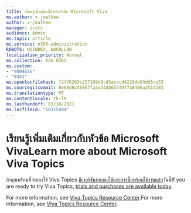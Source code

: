 ```yaml
---
title: เรียนรู้เพิ่มเติมเกี่ยวกับหัวข้อ Microsoft Viva
ms.author: v-jmathew
author: v-jmathew
manager: scotv
audience: Admin
ms.topic: article
ms.service: o365-administration
ROBOTS: NOINDEX, NOFOLLOW
localization_priority: Normal
ms.collection: Adm_O365
ms.custom:
- "9004616"
- "8341"
ms.openlocfilehash: f2f76263c257199d8c85acccd6220de63dd5ce55
ms.sourcegitcommit: 8e08d8c45807fa3dd4db6574977a8466a2514383
ms.translationtype: MT
ms.contentlocale: th-TH
ms.lasthandoff: 02/18/2021
ms.locfileid: "50315494"
---
```

# <a name="learn-more-about-microsoft-viva-topics"></a><span data-ttu-id="2f206-102">เรียนรู้เพิ่มเติมเกี่ยวกับหัวข้อ Microsoft Viva</span><span class="sxs-lookup"><span data-stu-id="2f206-102">Learn more about Microsoft Viva Topics</span></span>

<span data-ttu-id="2f206-103">ถ้าคุณพร้อมที่จะลองใช้ Viva Topics [มีเวอร์ชันทดลองใช้และการซื้อพร้อมใช้งานแล้ว](https://aka.ms/BuyVivaTopics)วันนี้</span><span class="sxs-lookup"><span data-stu-id="2f206-103">If you are ready to try Viva Topics, [trials and purchases are available today](https://aka.ms/BuyVivaTopics).</span></span>

<span data-ttu-id="2f206-104">For more information, see [Viva Topics Resource Center](https://aka.ms/viva/topics/resources).</span><span class="sxs-lookup"><span data-stu-id="2f206-104">For more information, see [Viva Topics Resource Center](https://aka.ms/viva/topics/resources).</span></span>
